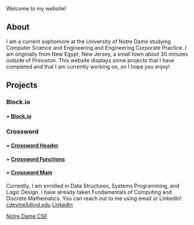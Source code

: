 
Welcome to my website!


## About

I am a current sophomore at the University of Notre Dame studying Computer Science and Engineering and Engineering Corporate Practice. I am originally from New Egypt, New Jersey, a small town about 30 minutes outside of Princeton. This website displays some projects that I have completed and that I am currently working on, so I hope you enjoy!

## Projects

### Block.io
#### + [Block.io](project.c)

### Crossword
#### + [Crossword Header](crossfunc.h)
#### + [Crossword Functions](crossfunc.c)
#### + [Crossword Main](crossword.c)

Currently, I am enrolled in Data Structures, Systems Programming, and Logic Design. I have already taken Fundamentals of Computing and Discrete Mathematics.
You can reach out to me using email or LinkedIn!
cdevine5@nd.edu
[LinkedIn](https://www.linkedin.com/in/charles-devine3/)

[Notre Dame CSE](44iQpsKe_400x400.jpg)
